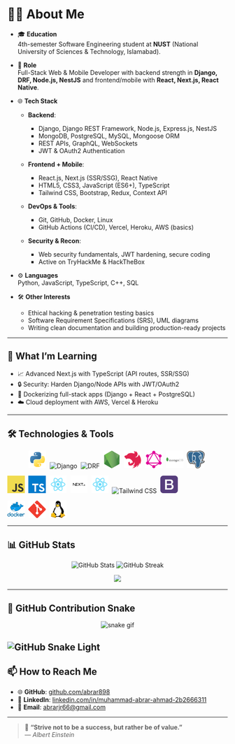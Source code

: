 <!--
  ╔════════════════════════════════════════════════════════════════╗
  ║                                                                ║
  ║    Hello there! 👋 I’m Muhammad Abrar Ahmad, a 4th-semester     ║
  ║    Software Engineering student at NUST.                       ║
  ║    I specialize in full-stack web development with Django,     ║
  ║    Node.js/Express, and React/Next.js. I love building         ║
  ║    scalable backend services and intuitive cross-platform UIs. ║
  ║                                                                ║
  ╚════════════════════════════════════════════════════════════════╝
-->

# 👨‍💻 About Me
- 🎓 **Education**  
  4th-semester Software Engineering student at **NUST** (National University of Sciences & Technology, Islamabad).

- 💼 **Role**  
  Full-Stack Web & Mobile Developer with backend strength in **Django, DRF, Node.js, NestJS** and frontend/mobile with **React, Next.js, React Native**.

- 🌐 **Tech Stack**  
  - **Backend**:  
    - Django, Django REST Framework, Node.js, Express.js, NestJS  
    - MongoDB, PostgreSQL, MySQL, Mongoose ORM  
    - REST APIs, GraphQL, WebSockets  
    - JWT & OAuth2 Authentication  

  - **Frontend + Mobile**:  
    - React.js, Next.js (SSR/SSG), React Native  
    - HTML5, CSS3, JavaScript (ES6+), TypeScript  
    - Tailwind CSS, Bootstrap, Redux, Context API  

  - **DevOps & Tools**:  
    - Git, GitHub, Docker, Linux  
    - GitHub Actions (CI/CD), Vercel, Heroku, AWS (basics)  

  - **Security & Recon**:  
    - Web security fundamentals, JWT hardening, secure coding  
    - Active on TryHackMe & HackTheBox  

- ⚙️ **Languages**  
  Python, JavaScript, TypeScript, C++, SQL  

- 🛠️ **Other Interests**  
  - Ethical hacking & penetration testing basics  
  - Software Requirement Specifications (SRS), UML diagrams  
  - Writing clean documentation and building production-ready projects  

---

## 🎯 What I’m Learning
- 📈 Advanced Next.js with TypeScript (API routes, SSR/SSG)  
- 🔒 Security: Harden Django/Node APIs with JWT/OAuth2  
- 🐳 Dockerizing full-stack apps (Django + React + PostgreSQL)  
- ☁️ Cloud deployment with AWS, Vercel & Heroku  

---

## 🛠️ Technologies & Tools
<p align="center">
  <!-- Backend -->
  <img alt="Python" height="40" src="https://raw.githubusercontent.com/github/explore/main/topics/python/python.png" />&nbsp;
  <img alt="Django" height="40" src="https://raw.githubusercontent.com/github/explore/main/topics/django/icon.png" />&nbsp;
  <img alt="DRF" height="40" src="https://raw.githubusercontent.com/encode/django-rest-framework/main/docs/_static/rest-framework-logo.png" />&nbsp;
  <img alt="Node.js" height="40" src="https://raw.githubusercontent.com/github/explore/main/topics/nodejs/nodejs.png" />&nbsp;
  <img alt="NestJS" height="40" src="https://raw.githubusercontent.com/github/explore/main/topics/nestjs/nestjs.png" />&nbsp;
  <img alt="GraphQL" height="40" src="https://raw.githubusercontent.com/github/explore/main/topics/graphql/graphql.png" />&nbsp;
  <img alt="MongoDB" height="40" src="https://raw.githubusercontent.com/github/explore/main/topics/mongodb/mongodb.png" />&nbsp;
  <img alt="PostgreSQL" height="40" src="https://raw.githubusercontent.com/github/explore/main/topics/postgresql/postgresql.png" />&nbsp;

  <!-- Frontend -->
  <img alt="JavaScript" height="40" src="https://raw.githubusercontent.com/github/explore/main/topics/javascript/javascript.png" />&nbsp;
  <img alt="TypeScript" height="40" src="https://raw.githubusercontent.com/github/explore/main/topics/typescript/typescript.png" />&nbsp;
  <img alt="React" height="40" src="https://raw.githubusercontent.com/github/explore/main/topics/react/react.png" />&nbsp;
  <img alt="Next.js" height="40" src="https://raw.githubusercontent.com/github/explore/main/topics/nextjs/nextjs.png" />&nbsp;
  <img alt="React Native" height="40" src="https://raw.githubusercontent.com/github/explore/main/topics/react-native/react-native.png" />&nbsp;
  <img alt="Tailwind CSS" height="40" src="https://raw.githubusercontent.com/github/explore/main/topics/tailwind-css/icon.png" />&nbsp;
  <img alt="Bootstrap" height="40" src="https://raw.githubusercontent.com/github/explore/main/topics/bootstrap/bootstrap.png" />&nbsp;

  <!-- Tools -->
  <img alt="Docker" height="40" src="https://raw.githubusercontent.com/github/explore/main/topics/docker/docker.png" />&nbsp;
  <img alt="Git" height="40" src="https://raw.githubusercontent.com/github/explore/main/topics/git/git.png" />&nbsp;
  <img alt="Linux" height="40" src="https://raw.githubusercontent.com/github/explore/main/topics/linux/linux.png" />&nbsp;
</p>

---

## 📊 GitHub Stats
<p align="center">
  <img src="https://github-readme-stats.vercel.app/api?username=abrar898&show_icons=true&theme=radical" alt="GitHub Stats" height="180"/>
  <img src="https://github-readme-streak-stats.herokuapp.com/?user=abrar898&theme=radical" alt="GitHub Streak" height="180"/>
</p>

<p align="center">
  <img src="https://github-readme-stats.vercel.app/api/top-langs/?username=abrar898&layout=compact&theme=radical" height="180"/>
</p>

---

## 🐍 GitHub Contribution Snake
<p align="center">
  <img src="https://github.com/abrar898/abrar898/blob/output/github-contribution-grid-snake.svg" alt="snake gif" />
</p>


![GitHub Snake Light](https://raw.githubusercontent.com/abrar898/abrar898/workflows/output/main.svg)
---
## 📫 How to Reach Me
- 🌐 **GitHub**: [github.com/abrar898](https://github.com/abrar898)  
- 💼 **LinkedIn**: [linkedin.com/in/muhammad-abrar-ahmad-2b2666311](https://www.linkedin.com/in/muhammad-abrar-ahmad-2b2666311/)  
- 📧 **Email**: abrarjr66@gmail.com  

---

> 💬 **“Strive not to be a success, but rather be of value.”**  
> — *Albert Einstein*

